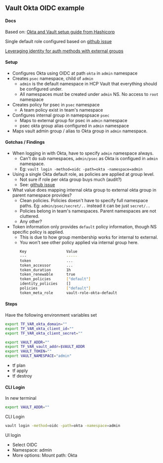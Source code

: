 ## Vault Okta OIDC example

#### Docs
Based on: [Okta and Vault setup guide from Hashicorp](https://developer.hashicorp.com/vault/tutorials/cloud-ops/vault-oidc-okta)

Single default role configured based on [github issue](https://github.com/hashicorp/vault/discussions/17763)

[Leveraging identity for auth methods with external groups](https://developer.hashicorp.com/vault/tutorials/enterprise/namespaces#leveraging-identity-for-auth-methods-with-external-groups)

#### Setup

- Configures Okta using OIDC at path `okta` in `admin` namespace
- Creates `psec` namespace, child of `admin`
  - `admin` is the default namespace in HCP Vault that everything should be configured under.
  - All namespaces must be created under `admin` NS. No access to `root` namespace
- Creates policy for psec in `psec` namespace
  - A team policy exist in team's namespace
- Configures internal group in namepspsace `psec`
  - Maps to external group for psec in  `admin` namespace
  - psec okta group alias configured in `admin` namespace
- Maps vault admin group / alias to Okta group in `admin` namespace.

#### Gotchas / Findings
- When logging in with Okta, have to specify `admin` namespace always.
  - Can't do sub namespaces, `admin/psec` as Okta is configued in `admin` namespace.
  - Eg: `vault login -method=oidc -path=okta -namespace=admin`
- Using a single Okta default role, as policies are applied at group level.
  - Not sure if role per okta group buys much (audit?)
  - See: [github issue](https://github.com/hashicorp/vault/discussions/17763)
- What value does mapping internal okta group to external okta group in parent namespace provides? 
  - Clean policies. Policies doesn't have to specify full namespace paths. Eg: `admin/psec/secret/..` instead it can be just `secret/..`
  - Policies belong in team's namespaces. Parent namespaces are not cluttered.
  - Any other?
- Token information only provides `default` policy information, though NS specific policy is applied.
  - This is due to how group membership works for internal to external.
  - You won't see other policy applied via internal group here.
    ```bash
    Key                  Value
    ---                  -----
    token                ...
    token_accessor       ...
    token_duration       1h
    token_renewable      true
    token_policies       ["default"]
    identity_policies    []
    policies             ["default"]
    token_meta_role      vault-role-okta-default
    ```


#### Steps

Have the following environment variables set
```bash
export TF_VAR_okta_domain=""
export TF_VAR_okta_client_id=""
export TF_VAR_okta_client_secret=""

export VAULT_ADDR=""
export TF_VAR_vault_addr=$VAULT_ADDR
export VAULT_TOKEN=""
export VAULT_NAMESPACE="admin"
```

- tf plan
- tf apply
- tf destroy

#### CLI Login

In new terminal

```bash
export VAULT_ADDR=""
```

CLI Login
```bash
vault login -method=oidc -path=okta -namespace=admin
```

UI login
- Select OIDC
- Namespace: admin
- More options: Mount path: Okta

